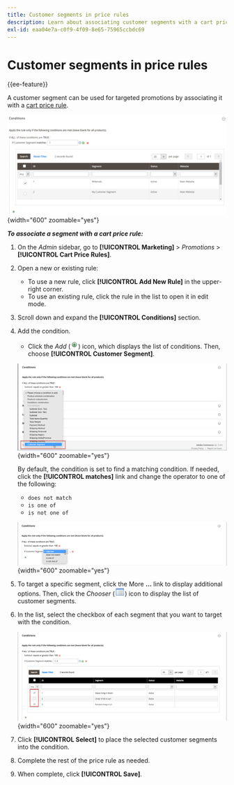 ```yaml
---
title: Customer segments in price rules
description: Learn about associating customer segments with a cart price rule so that you can define targeted promotions for your store.
exl-id: eaa04e7a-c0f9-4f09-8e65-75965ccbdc69
---
```

# Customer segments in price rules

{{ee-feature}}

A customer segment can be used for targeted promotions by associating it with a [cart price rule](../merchandising-promotions/price-rules-cart.md).

![Cart price rule - targeted customer segment](assets/price-rule-cart-condition-segments.png){width="600" zoomable="yes"}

_**To associate a segment with a cart price rule:**_

1. On the _Admin_ sidebar, go to **[!UICONTROL Marketing]** > _Promotions_ > **[!UICONTROL Cart Price Rules]**.

1. Open a new or existing rule:

   * To use a new rule, click **[!UICONTROL Add New Rule]** in the upper-right corner.
   * To use an existing rule, click the rule in the list to open it in edit mode.

1. Scroll down and expand the **[!UICONTROL Conditions]** section.

1. Add the condition.

   * Click the _Add_ (![List icon](../assets/icon-add-green-circle.png)) icon, which displays the list of conditions. Then, choose **[!UICONTROL Customer Segment]**.

   ![Cart price rule - add customer segment condition](assets/condition-customer-segment.png){width="600" zoomable="yes"}

   By default, the condition is set to find a matching condition. If needed, click the **[!UICONTROL matches]** link and change the operator to one of the following:

      * `does not match`
      * `is one of`
      * `is not one of`

   ![Condition operator](assets/price-rule-condition-customer-segment-operator.png){width="600" zoomable="yes"}

1. To target a specific segment, click the More **…** link to display additional options. Then, click the _Chooser_ (![List icon](../assets/icon-list-chooser.png)) icon to display the list of customer segments.

1. In the list, select the checkbox of each segment that you want to target with the condition.

   ![Cart price rule - condition chooser list](assets/condition-segment-chooser-list.png){width="600" zoomable="yes"}

1. Click **[!UICONTROL Select]** to place the selected customer segments into the condition.

1. Complete the rest of the price rule as needed.

1. When complete, click **[!UICONTROL Save]**.
